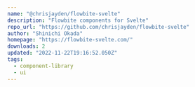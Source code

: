 ```yaml
---
name: "@chrisjayden/flowbite-svelte"
description: "Flowbite components for Svelte"
repo_url: "https://github.com/chrisjayden/flowbite-svelte"
author: "Shinichi Okada"
homepage: "https://flowbite-svelte.com/"
downloads: 2
updated: "2022-11-22T19:16:52.050Z"
tags: 
  - component-library
  - ui
---
```

